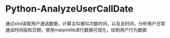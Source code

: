 # Python-AnalyzeUserCallDate
通过xlrd读取用户通话数据，计算主叫被叫次数时间，以及总时间，分析用户日常通话时间段和日期，使用matplotlib进行数据可视化，绘制用户行为数据
